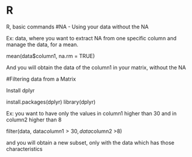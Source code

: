 # R
R, basic commands
#NA - Using your data without the NA

Ex: data, where you want to extract NA from one specific column and manage the data, for a mean.

mean(data$column1, na.rm = TRUE)

And you will obtain the data of the column1 in your matrix, without the NA

#Filtering data from a Matrix

Install dplyr

install.packages(dplyr)
library(dplyr)

Ex: you want to have only the values in column1 higher than 30 and in column2 higher than 8

filter(data, data$column1 >30, data$column2 >8)

and you will obtain a new subset, only with the data which has those characteristics
